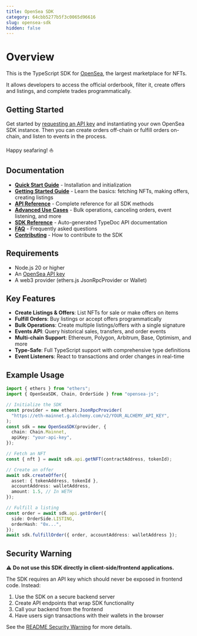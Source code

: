 ```yaml
---
title: OpenSea SDK
category: 64cbb5277b5f3c0065d96616
slug: opensea-sdk
hidden: false
---
```


# Overview

This is the TypeScript SDK for [OpenSea](https://opensea.io), the largest marketplace for NFTs.

It allows developers to access the official orderbook, filter it, create offers and listings, and complete trades programmatically.

## Getting Started

Get started by [requesting an API key](https://docs.opensea.io/reference/api-keys) and instantiating your own OpenSea SDK instance. Then you can create orders off-chain or fulfill orders on-chain, and listen to events in the process.

Happy seafaring! ⛵️

## Documentation

- **[Quick Start Guide](quick-start.md)** - Installation and initialization
- **[Getting Started Guide](getting-started.md)** - Learn the basics: fetching NFTs, making offers, creating listings
- **[API Reference](api-reference.md)** - Complete reference for all SDK methods
- **[Advanced Use Cases](advanced-use-cases.md)** - Bulk operations, canceling orders, event listening, and more
- **[SDK Reference](https://projectopensea.github.io/opensea-js/)** - Auto-generated TypeDoc API documentation
- **[FAQ](faq.md)** - Frequently asked questions
- **[Contributing](contributing.md)** - How to contribute to the SDK

## Requirements

- Node.js 20 or higher
- An [OpenSea API key](https://docs.opensea.io/reference/api-keys)
- A web3 provider (ethers.js JsonRpcProvider or Wallet)

## Key Features

- **Create Listings & Offers**: List NFTs for sale or make offers on items
- **Fulfill Orders**: Buy listings or accept offers programmatically
- **Bulk Operations**: Create multiple listings/offers with a single signature
- **Events API**: Query historical sales, transfers, and order events
- **Multi-chain Support**: Ethereum, Polygon, Arbitrum, Base, Optimism, and more
- **Type-Safe**: Full TypeScript support with comprehensive type definitions
- **Event Listeners**: React to transactions and order changes in real-time

## Example Usage

```typescript
import { ethers } from "ethers";
import { OpenSeaSDK, Chain, OrderSide } from "opensea-js";

// Initialize the SDK
const provider = new ethers.JsonRpcProvider(
  "https://eth-mainnet.g.alchemy.com/v2/YOUR_ALCHEMY_API_KEY",
);
const sdk = new OpenSeaSDK(provider, {
  chain: Chain.Mainnet,
  apiKey: "your-api-key",
});

// Fetch an NFT
const { nft } = await sdk.api.getNFT(contractAddress, tokenId);

// Create an offer
await sdk.createOffer({
  asset: { tokenAddress, tokenId },
  accountAddress: walletAddress,
  amount: 1.5, // In WETH
});

// Fulfill a listing
const order = await sdk.api.getOrder({
  side: OrderSide.LISTING,
  orderHash: "0x...",
});
await sdk.fulfillOrder({ order, accountAddress: walletAddress });
```

## Security Warning

⚠️ **Do not use this SDK directly in client-side/frontend applications.**

The SDK requires an API key which should never be exposed in frontend code. Instead:

1. Use the SDK on a secure backend server
2. Create API endpoints that wrap SDK functionality
3. Call your backend from the frontend
4. Have users sign transactions with their wallets in the browser

See the [README Security Warning](../README.md#security-warning) for more details.
